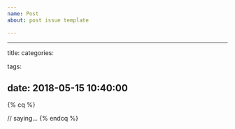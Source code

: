 ```yaml
---
name: Post
about: post issue template

---
```


---
title: 
categories:

tags:

date: 2018-05-15 10:40:00
---

{% cq %}

// saying...
{% endcq %}
